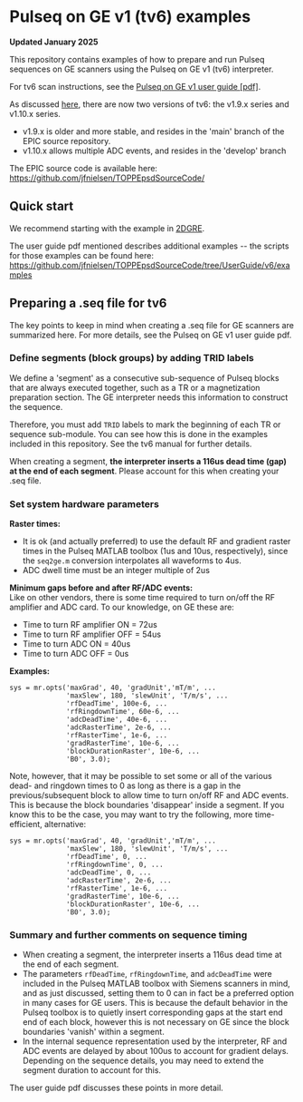 # Pulseq on GE v1 (tv6) examples 

**Updated January 2025**

This repository contains examples of how to prepare and run Pulseq sequences
on GE scanners using the Pulseq on GE v1 (tv6) interpreter.

For tv6 scan instructions, see the 
[Pulseq on GE v1 user guide [pdf]](https://drive.google.com/file/d/1eToTYUtFipf6UaAohOfuroNdFi4h8cOs/view?usp=sharing).

As discussed [here](https://github.com/jfnielsen/TOPPEpsdSourceCode/discussions/37), 
there are now two versions of tv6: the v1.9.x series and v1.10.x series.  
* v1.9.x is older and more stable, and resides in the 'main' branch of the EPIC source repository.  
* v1.10.x allows multiple ADC events, and resides in the 'develop' branch

The EPIC source code is available here: https://github.com/jfnielsen/TOPPEpsdSourceCode/


## Quick start

We recommend starting with the example in [2DGRE](2DGRE).

The user guide pdf mentioned describes additional examples -- the scripts for those examples
can be found here: 
https://github.com/jfnielsen/TOPPEpsdSourceCode/tree/UserGuide/v6/examples


## Preparing a .seq file for tv6

The key points to keep in mind when creating a .seq file for GE scanners are summarized here.
For more details, see the Pulseq on GE v1 user guide pdf.


### Define segments (block groups) by adding TRID labels

We define a 'segment' as a consecutive sub-sequence of Pulseq blocks that are always executed together,
such as a TR or a magnetization preparation section.
The GE interpreter needs this information to construct the sequence.

Therefore, you must add `TRID` labels to mark the beginning of each TR or sequence sub-module. 
You can see how this is done in the examples included in this repository.
See the tv6 manual for further details.

When creating a segment, **the interpreter inserts a 116us dead time (gap) at the end of each segment**.
Please account for this when creating your .seq file.


### Set system hardware parameters

**Raster times:**  
* It is ok (and actually preferred) to use the default RF and gradient raster times 
in the Pulseq MATLAB toolbox (1us and 10us, respectively), since
the `seq2ge.m` conversion interpolates all waveforms to 4us.
* ADC dwell time must be an integer multiple of 2us

**Minimum gaps before and after RF/ADC events:**   
Like on other vendors, there is some time required to turn on/off the RF amplifier and ADC card.
To our knowledge, on GE these are:
* Time to turn RF amplifier ON = 72us
* Time to turn RF amplifier OFF = 54us
* Time to turn ADC ON = 40us
* Time to turn ADC OFF = 0us

**Examples:**
```
sys = mr.opts('maxGrad', 40, 'gradUnit','mT/m', ...
              'maxSlew', 180, 'slewUnit', 'T/m/s', ...
              'rfDeadTime', 100e-6, ...
              'rfRingdownTime', 60e-6, ...
              'adcDeadTime', 40e-6, ...
              'adcRasterTime', 2e-6, ...
              'rfRasterTime', 1e-6, ...
              'gradRasterTime', 10e-6, ...
              'blockDurationRaster', 10e-6, ...
              'B0', 3.0);
```
Note, however, that it may be possible to set some or all of the various dead- and ringdown times to 0
as long as there is a gap in the previous/subsequent block to allow time 
to turn on/off RF and ADC events.
This is because the block boundaries 'disappear' inside a segment.
If you know this to be the case, you may want to try the following, more time-efficient, alternative:

```
sys = mr.opts('maxGrad', 40, 'gradUnit','mT/m', ...
              'maxSlew', 180, 'slewUnit', 'T/m/s', ...
              'rfDeadTime', 0, ...
              'rfRingdownTime', 0, ...
              'adcDeadTime', 0, ...
              'adcRasterTime', 2e-6, ...
              'rfRasterTime', 1e-6, ...
              'gradRasterTime', 10e-6, ...
              'blockDurationRaster', 10e-6, ...
              'B0', 3.0);
```

### Summary and further comments on sequence timing

* When creating a segment, the interpreter inserts a 116us dead time at the end of each segment.
* The parameters `rfDeadTime`, `rfRingdownTime`, and `adcDeadTime` were included in the Pulseq MATLAB toolbox
with Siemens scanners in mind, and as just discussed, setting them to 0 can in fact be a preferred option in many cases for GE users.
This is because the default behavior in the Pulseq toolbox is to quietly insert corresponding gaps at the 
start end end of each block, however this is not necessary on GE since the block boundaries 'vanish' within a segment.
* In the internal sequence representation used by the interpreter, RF and ADC events are delayed by about 100us to account for gradient delays.
Depending on the sequence details, you may need to extend the segment duration to account for this.

The user guide pdf discusses these points in more detail.
